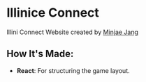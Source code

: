 # Illinice Connect
Illini Connect Website created by [Minjae Jang](https://minjae21.github.io/index.html)

## How It's Made:
- **React**: For structuring the game layout.